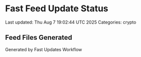 # Fast Feed Update Status
Last updated: Thu Aug  7 19:02:44 UTC 2025
Categories: crypto

## Feed Files Generated

Generated by Fast Updates Workflow

